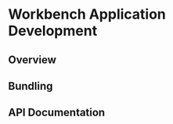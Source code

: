 Workbench Application Development
=================================

Overview
--------


Bundling
--------


API Documentation
-----------------


